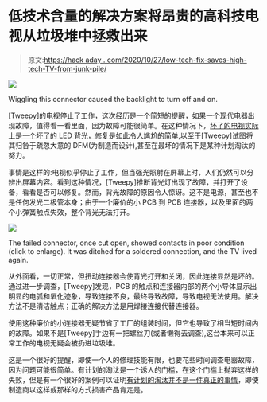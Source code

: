 # 低技术含量的解决方案将昂贵的高科技电视从垃圾堆中拯救出来

> 原文:[https://hack aday . com/2020/10/27/low-tech-fix-saves-high-tech-TV-from-junk-pile/](https://hackaday.com/2020/10/27/low-tech-fix-saves-expensive-high-tech-tv-from-junk-pile/)

[![](../Images/c9a510c3e1576bb166719917bda2e02a.png)](https://hackaday.com/wp-content/uploads/2020/10/Wiggle-Connector.png)

Wiggling this connector caused the backlight to turn off and on.

[Tweepy]的电视停止了工作，这次经历是一个简短的提醒，如果一个现代电器出现故障，值得看一看里面，因为故障可能很简单。在这种情况下，[坏了的电视实际上是一个坏了的 LED 背光，修复是如此令人尴尬的简单](http://www.dotmana.com/weblog/2020/04/industrial-manufacturing-dfm-or-planned-obsolescence/),以至于[Tweepy]试图将其归咎于疏忽大意的 DFM(为制造而设计),甚至在最坏的情况下是某种计划淘汰的努力。

事情是这样的:电视似乎停止了工作，但当强光照射在屏幕上时，人们仍然可以分辨出屏幕内容。看到这种情况，[Tweepy]推断背光灯出现了故障，并打开了设备，看看是否可以修复。然而，背光故障的原因令人惊讶。这不是电源，甚至也不是任何发光二极管本身；由于一个廉价的小 PCB 到 PCB 连接器，以及里面的两个小弹簧触点失效，整个背光无法打开。

[![](../Images/3defa5eb539bcf5f5712c3fab33f7087.png)](https://hackaday.com/wp-content/uploads/2020/10/Failed-PCB-to-PCB-connector.jpg)

The failed connector, once cut open, showed contacts in poor condition (click to enlarge). It was ditched for a soldered connection, and the TV lived again.

从外面看，一切正常，但扭动连接器会使背光打开和关闭，因此连接显然是坏的。通过进一步调查，[Tweepy]发现，PCB 的触点和连接器内部的两个小导体显示出明显的电弧和氧化迹象，导致连接不良，最终导致故障，导致电视无法使用。解决方法不是清洁触点；正确的解决方法是用焊接连接代替连接器。

使用这种廉价的小连接器无疑节省了工厂的组装时间，但它也导致了相当短时间内的故障。如果不是[Tweepy]手边有一把螺丝刀(或者懒得去调查),这台本来可以正常工作的电视无疑会被扔进垃圾堆。

这是一个很好的提醒，即使一个人的修理技能有限，也要花些时间调查电器故障，因为问题可能很简单。有计划的淘汰是一个诱人的门槛，在这个门槛上抛弃这样的失败，但是有一个很好的案例可以证明[有计划的淘汰并不是一件真正的事情](https://hackaday.com/2018/09/24/planned-obsolescence-isnt-a-thing-but-its-your-fault/)，即使制造商以这样或那样的方式损害产品肯定是。